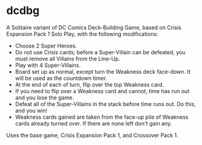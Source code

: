 # dcdbg

A Solitaire variant of DC Comics Deck-Building Game, based on Crisis Expansion Pack 1 Solo Play, with the following modifications:

- Choose 2 Super Heroes.
- Do not use Crisis cards; before a Super-Villain can be defeated, you must remove all Villains from the Line-Up.
- Play with 4 Super-Villains.
- Board set up as normal, except turn the Weakness deck face-down. It will be used as the countdown
timer.
- At the end of each of turn, flip over the top Weakness card.
- If you need to flip over a Weakness card and cannot, time has run out and you lose the game.
- Defeat all of the Super-Villains in the stack before time runs out. Do this, and you win!
- Weakness cards gained are taken from the face-up pile of Weakness cards already turned over. If
there are none left don't gain any.

Uses the base game, Crisis Expansion Pack 1, and Crossover Pack 1.
